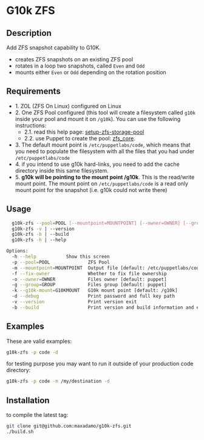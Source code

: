 # G10k ZFS

## Description

Add ZFS snapshot capability to G10K.

* creates ZFS snapshots on an existing ZFS pool
* rotates in a loop two snapshots, called `Even` and `Odd`
* mounts either `Even` or `Odd` depending on the rotation position

## Requirements

* 1\. ZOL (ZFS On Linux) configured on Linux
* 2\. One ZFS Pool configured (this tool will create a filesystem called `g10k` inside your pool and mount it on `/g10k`). You can use the following instructions:
  * 2.1\. read this help page: [setup-zfs-storage-pool](https://tutorials.ubuntu.com/tutorial/setup-zfs-storage-pool)
  * 2.2\. use Puppet to create the pool: [zfs_core](https://forge.puppet.com/puppetlabs/zfs_core).
* 3\.  The default mount point is `/etc/puppetlabs/code`, which means that you need to populate the filesystem with all the files that you had under `/etc/puppetlabs/code`
* 4\. if you intend to use g10k hard-links, you need to add the cache directory inside this same filesystem.
* 5\.  **g10k will be pointing to the mount point /g10k**. This is the read/write mount point. The mount point on `/etc/puppetlabs/code` is a read only mount point for the snapshot (i.e. g10k could not write there)

## Usage

```sh
  g10k-zfs --pool=POOL [--mountpoint=MOUNTPOINT] [--owner=OWNER] [--group=GROUP] [--g10k-mount=G10KMOUNT] [--fix-owner] [--debug]
  g10k-zfs -v | --version
  g10k-zfs -b | --build
  g10k-zfs -h | --help

Options:
  -h --help           Show this screen
  -p --pool=POOL              ZFS Pool
  -m --mountpoint=MOUNTPOINT  Output file [default: /etc/puppetlabs/code]
  -f --fix-owner              Whether to fix file ownership
  -o --owner=OWNER            Files owner [default: puppet]
  -g --group=GROUP            Files group [default: puppet]
  -k --g10k-mount=G10KMOUNT   G10k mount point [default: /g10k]
  -d --debug                  Print password and full key path
  -v --version                Print version exit
  -b --build                  Print version and build information and exit
```

## Examples

These are valid examples:

```sh
g10k-zfs -p code -d
```

for testing purpose you may want to run it outside of your production code directory:

```sh
g10k-zfs -p code -m /my/destination -d
```

## Installation

to compile the latest tag:

```sh
git clone git@github.com:maxadamo/g10k-zfs.git
./build.sh
```
